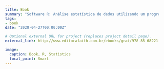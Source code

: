 ```yaml
---
title: Book 
summary: "Software R: Análise estatística de dados utilizando um programa livre"
tags:
- book
date: "2020-04-27T00:00:00Z"

# Optional external URL for project (replaces project detail page).
external_link: http://www.editorafaith.com.br/ebooks/grat/978-85-68221-44-0.pdf

image:
  caption: Book, R, Statistics
  focal_point: Smart
---
```


